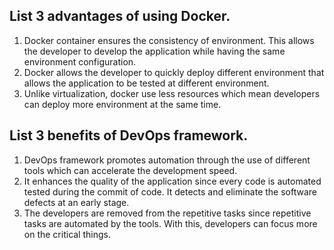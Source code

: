 ## List 3 advantages of using Docker. 
1. Docker container ensures the consistency of environment. This allows the developer to develop the application while having the same environment configuration.
2. Docker allows the developer to quickly deploy different environment that allows the application to be tested at different environment.
3. Unlike virtualization, docker use less resources which mean developers can deploy more environment at the same time.

## List 3 benefits of DevOps framework.
1. DevOps framework promotes automation through the use of different tools which can accelerate the development speed.
2. It enhances the quality of the application since every code is automated tested during the commit of code. It detects and eliminate the software defects at an early stage. 
3. The developers are removed from the repetitive tasks since repetitive tasks are automated by the tools. With this, developers can focus more on the critical things.